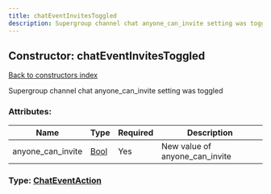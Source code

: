 ```yaml
---
title: chatEventInvitesToggled
description: Supergroup channel chat anyone_can_invite setting was toggled
---
```

## Constructor: chatEventInvitesToggled  
[Back to constructors index](index.md)



Supergroup channel chat anyone_can_invite setting was toggled

### Attributes:

| Name     |    Type       | Required | Description |
|----------|---------------|----------|-------------|
|anyone\_can\_invite|[Bool](../types/Bool.md) | Yes|New value of anyone_can_invite|



### Type: [ChatEventAction](../types/ChatEventAction.md)


